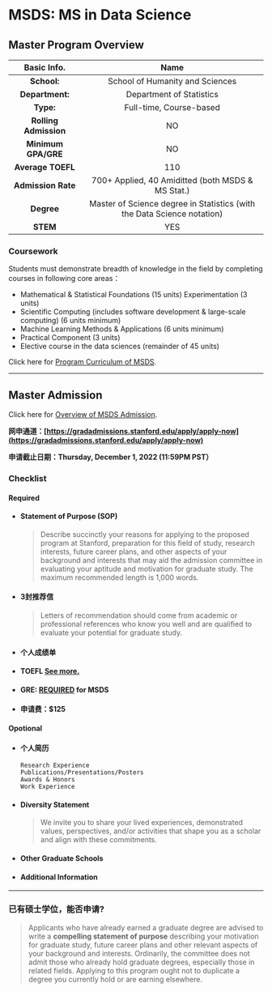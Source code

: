 # MSDS: MS in Data Science

## Master Program Overview
|Basic Info.|Name|
| :---: | :---: |
| **School:** | School of Humanity and Sciences|
| **Department:** |  Department of Statistics |
| **Type:** | Full-time, Course-based |
| **Rolling Admission** | NO |
| **Minimum GPA/GRE** | NO |
| **Average TOEFL** | 110 |
| **Admission Rate** | 700+ Applied, 40 Amiditted (both MSDS & MS Stat.) |
| **Degree** | Master of Science degree in Statistics (with the Data Science notation) |
| **STEM** | YES |



### Coursework

Students must demonstrate breadth of knowledge in the field by completing courses in following core areas：

- Mathematical & Statistical Foundations (15 units)
Experimentation (3 units)
- Scientific Computing (includes software development & large-scale computing) (6 units minimum)
- Machine Learning Methods & Applications (6 units minimum)
- Practical Component (3 units)
- Elective course in the data sciences (remainder of 45 units)

Click here for [Program Curriculum of MSDS](https://statistics.stanford.edu/graduate-programs/statistics-ms/statistics-data-science-curriculum).

---

## Master Admission
Click here for [Overview of MSDS Admission](https://statistics.stanford.edu/msadmissionsms/external-candidates).


**网申通道：[https://gradadmissions.stanford.edu/apply/apply-now](https://gradadmissions.stanford.edu/apply/apply-now)**

**申请截止日期：Thursday, December 1, 2022 (11:59PM PST）**

### Checklist
#### Required
- #### Statement of Purpose (SOP)
  > Describe succinctly your reasons for applying to the proposed program at Stanford, preparation for this field of study, research interests, future career plans, and other aspects of your background and interests that may aid the admission committee in evaluating your aptitude and motivation for graduate study. The maximum recommended length is 1,000 words.
- #### 3封推荐信
  > Letters of recommendation should come from academic or professional references who know you well and are qualified to evaluate your potential for graduate study.
- #### 个人成绩单
- #### TOEFL [See more.](./MSCS.md/###About)
- #### GRE: <u>REQUIRED</u> for MSDS
- #### 申请费：$125

#### Opotional
- #### 个人简历
      Research Experience
      Publications/Presentations/Posters
      Awards & Honors
      Work Experience
- #### Diversity Statement
  > We invite you to share your lived experiences, demonstrated values, perspectives, and/or activities that shape you as a scholar and align with these commitments.
- #### Other Graduate Schools
- #### Additional Information

---

### 已有硕士学位，能否申请?
> Applicants who have already earned a graduate degree are advised to write a **compelling statement of purpose** describing your motivation for graduate study, future career plans and other relevant aspects of your background and interests. Ordinarily, the committee does not admit those who already hold graduate degrees, especially those in related fields. Applying to this program ought not to duplicate a degree you currently hold or are earning elsewhere.